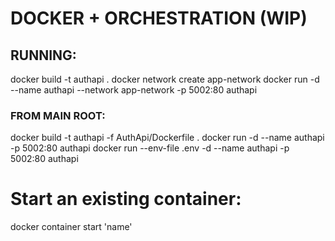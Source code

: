 # DOCKER + ORCHESTRATION (WIP)
## RUNNING:
docker build -t authapi .
docker network create app-network
docker run -d --name authapi --network app-network -p 5002:80 authapi

### FROM MAIN ROOT:
docker build -t authapi -f AuthApi/Dockerfile .
docker run -d --name authapi -p 5002:80 authapi
docker run --env-file .env -d --name authapi -p 5002:80 authapi

# Start an existing container:
docker container start 'name'